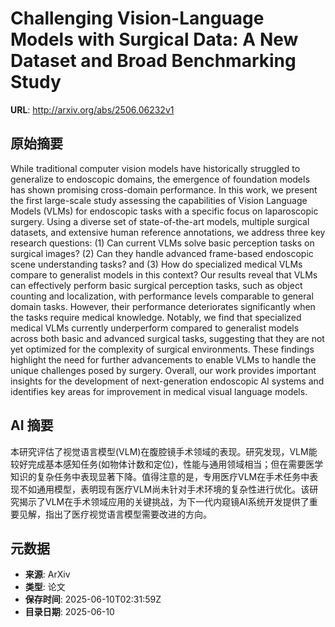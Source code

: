 # Challenging Vision-Language Models with Surgical Data: A New Dataset and Broad Benchmarking Study

**URL**: http://arxiv.org/abs/2506.06232v1

## 原始摘要

While traditional computer vision models have historically struggled to
generalize to endoscopic domains, the emergence of foundation models has shown
promising cross-domain performance. In this work, we present the first
large-scale study assessing the capabilities of Vision Language Models (VLMs)
for endoscopic tasks with a specific focus on laparoscopic surgery. Using a
diverse set of state-of-the-art models, multiple surgical datasets, and
extensive human reference annotations, we address three key research questions:
(1) Can current VLMs solve basic perception tasks on surgical images? (2) Can
they handle advanced frame-based endoscopic scene understanding tasks? and (3)
How do specialized medical VLMs compare to generalist models in this context?
Our results reveal that VLMs can effectively perform basic surgical perception
tasks, such as object counting and localization, with performance levels
comparable to general domain tasks. However, their performance deteriorates
significantly when the tasks require medical knowledge. Notably, we find that
specialized medical VLMs currently underperform compared to generalist models
across both basic and advanced surgical tasks, suggesting that they are not yet
optimized for the complexity of surgical environments. These findings highlight
the need for further advancements to enable VLMs to handle the unique
challenges posed by surgery. Overall, our work provides important insights for
the development of next-generation endoscopic AI systems and identifies key
areas for improvement in medical visual language models.


## AI 摘要

本研究评估了视觉语言模型(VLM)在腹腔镜手术领域的表现。研究发现，VLM能较好完成基本感知任务(如物体计数和定位)，性能与通用领域相当；但在需要医学知识的复杂任务中表现显著下降。值得注意的是，专用医疗VLM在手术任务中表现不如通用模型，表明现有医疗VLM尚未针对手术环境的复杂性进行优化。该研究揭示了VLM在手术领域应用的关键挑战，为下一代内窥镜AI系统开发提供了重要见解，指出了医疗视觉语言模型需要改进的方向。

## 元数据

- **来源**: ArXiv
- **类型**: 论文
- **保存时间**: 2025-06-10T02:31:59Z
- **目录日期**: 2025-06-10

